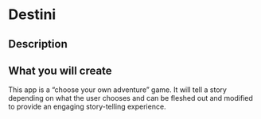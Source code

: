 #  Destini

## Description


## What you will create

This app is a “choose your own adventure” game. It will tell a story depending on what the user chooses and can be fleshed out and modified to provide an engaging story-telling experience.

